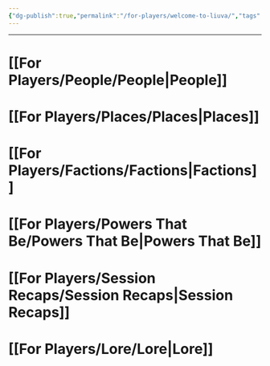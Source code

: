 ```yaml
---
{"dg-publish":true,"permalink":"/for-players/welcome-to-liuva/","tags":["gardenEntry"]}
---
```



***
# [[For Players/People/People\|People]]
# [[For Players/Places/Places\|Places]]
# [[For Players/Factions/Factions\|Factions]]
# [[For Players/Powers That Be/Powers That Be\|Powers That Be]]

# [[For Players/Session Recaps/Session Recaps\|Session Recaps]]

# [[For Players/Lore/Lore\|Lore]]

